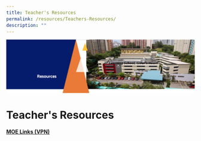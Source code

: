 ```yaml
---
title: Teacher's Resources
permalink: /resources/Teachers-Resources/
description: ""
---
```

![](/images/Resourcesheader.png)

Teacher's Resources
===================


<u><b>MOE Links (VPN)</b></u>